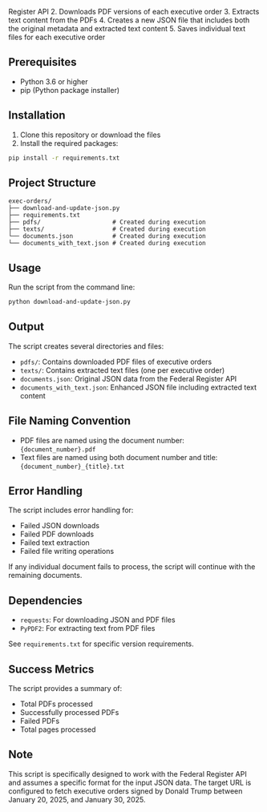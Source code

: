  Register API
2. Downloads PDF versions of each executive order
3. Extracts text content from the PDFs
4. Creates a new JSON file that includes both the original metadata and extracted text content
5. Saves individual text files for each executive order

## Prerequisites

- Python 3.6 or higher
- pip (Python package installer)

## Installation

1. Clone this repository or download the files
2. Install the required packages:

```bash
pip install -r requirements.txt
```

## Project Structure

```
exec-orders/
├── download-and-update-json.py
├── requirements.txt
├── pdfs/                    # Created during execution
├── texts/                   # Created during execution
└── documents.json           # Created during execution
└── documents_with_text.json # Created during execution
```

## Usage

Run the script from the command line:

```bash
python download-and-update-json.py
```

## Output

The script creates several directories and files:

- `pdfs/`: Contains downloaded PDF files of executive orders
- `texts/`: Contains extracted text files (one per executive order)
- `documents.json`: Original JSON data from the Federal Register API
- `documents_with_text.json`: Enhanced JSON file including extracted text content

## File Naming Convention

- PDF files are named using the document number: `{document_number}.pdf`
- Text files are named using both document number and title: `{document_number}_{title}.txt`

## Error Handling

The script includes error handling for:
- Failed JSON downloads
- Failed PDF downloads
- Failed text extraction
- Failed file writing operations

If any individual document fails to process, the script will continue with the remaining documents.

## Dependencies

- `requests`: For downloading JSON and PDF files
- `PyPDF2`: For extracting text from PDF files

See `requirements.txt` for specific version requirements.

## Success Metrics

The script provides a summary of:
- Total PDFs processed
- Successfully processed PDFs
- Failed PDFs
- Total pages processed


## Note

This script is specifically designed to work with the Federal Register API and assumes a specific format for the input JSON data. The target URL is configured to fetch executive orders signed by Donald Trump between January 20, 2025, and January 30, 2025.
